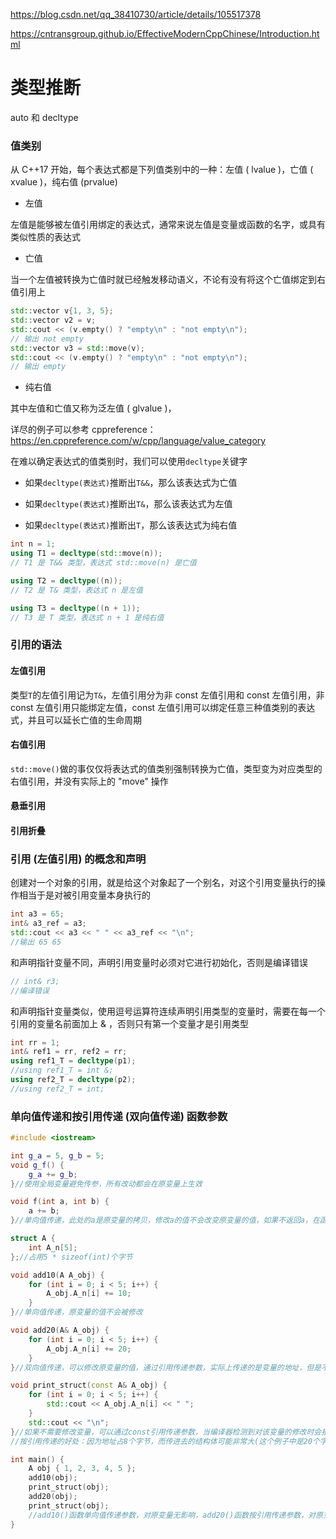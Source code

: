 https://blog.csdn.net/qq_38410730/article/details/105517378

https://cntransgroup.github.io/EffectiveModernCppChinese/Introduction.html
# 类型推断
auto 和 decltype
### 值类别
从 C++17 开始，每个表达式都是下列值类别中的一种：左值 ( lvalue )，亡值 ( xvalue )，纯右值 (prvalue)
- 左值
  
左值是能够被左值引用绑定的表达式，通常来说左值是变量或函数的名字，或具有类似性质的表达式
- 亡值

当一个左值被转换为亡值时就已经触发移动语义，不论有没有将这个亡值绑定到右值引用上
```cpp
std::vector v{1, 3, 5};
std::vector v2 = v;
std::cout << (v.empty() ? "empty\n" : "not empty\n");
// 输出 not empty
std::vector v3 = std::move(v);
std::cout << (v.empty() ? "empty\n" : "not empty\n");
// 输出 empty
```
- 纯右值

其中左值和亡值又称为泛左值 ( glvalue )，

详尽的例子可以参考 cppreference：https://en.cppreference.com/w/cpp/language/value_category

在难以确定表达式的值类别时，我们可以使用`decltype`关键字

- 如果`decltype(表达式)`推断出`T&&`，那么该表达式为亡值

- 如果`decltype(表达式)`推断出`T&`，那么该表达式为左值

- 如果`decltype(表达式)`推断出`T`，那么该表达式为纯右值
```cpp
int n = 1;
using T1 = decltype(std::move(n)); 
// T1 是 T&& 类型，表达式 std::move(n) 是亡值

using T2 = decltype((n)); 
// T2 是 T& 类型，表达式 n 是左值

using T3 = decltype((n + 1));
// T3 是 T 类型，表达式 n + 1 是纯右值
```
### 引用的语法
#### 左值引用
类型`T`的左值引用记为`T&`，左值引用分为非 const 左值引用和 const 左值引用，非 const 左值引用只能绑定左值，const 左值引用可以绑定任意三种值类别的表达式，并且可以延长亡值的生命周期
#### 右值引用
`std::move()`做的事仅仅将表达式的值类别强制转换为亡值，类型变为对应类型的右值引用，并没有实际上的 "move" 操作
#### 悬垂引用
#### 引用折叠
### 引用 (左值引用) 的概念和声明
创建对一个对象的引用，就是给这个对象起了一个别名，对这个引用变量执行的操作相当于是对被引用变量本身执行的
```cpp
int a3 = 65;
int& a3_ref = a3;
std::cout << a3 << " " << a3_ref << "\n";
//输出 65 65
```
和声明指针变量不同，声明引用变量时必须对它进行初始化，否则是编译错误
```cpp
// int& r3;
//编译错误
```
和声明指针变量类似，使用逗号运算符连续声明引用类型的变量时，需要在每一个引用的变量名前面加上 $\&$ ，否则只有第一个变量才是引用类型
```cpp
int rr = 1;
int& ref1 = rr, ref2 = rr;
using ref1_T = decltype(p1);
//using ref1_T = int &;
using ref2_T = decltype(p2);
//using ref2_T = int;
```
### 单向值传递和按引用传递 (双向值传递) 函数参数
```cpp
#include <iostream>

int g_a = 5, g_b = 5;
void g_f() {
    g_a += g_b;
}//使用全局变量避免传参，所有改动都会在原变量上生效

void f(int a, int b) {
    a += b;
}//单向值传递，此处的a是原变量的拷贝，修改a的值不会改变原变量的值，如果不返回a，在函数调用结束后a就被释放

struct A {
    int A_n[5];
};//占用5 * sizeof(int)个字节

void add10(A A_obj) {
    for (int i = 0; i < 5; i++) {
        A_obj.A_n[i] += 10;
    }
}//单向值传递，原变量的值不会被修改

void add20(A& A_obj) {
    for (int i = 0; i < 5; i++) {
        A_obj.A_n[i] += 20;
    }
}//双向值传递，可以修改原变量的值，通过引用传递参数，实际上传递的是变量的地址，但是不需要额外创建指针

void print_struct(const A& A_obj) {
    for (int i = 0; i < 5; i++) {
        std::cout << A_obj.A_n[i] << " ";
    }
    std::cout << "\n";
}//如果不需要修改变量，可以通过const引用传递参数，当编译器检测到对该变量的修改时会报错
//按引用传递的好处：因为地址占8个字节，而传进去的结构体可能非常大(这个例子中是20个字节)，如果通过单向值传递，在复制变量时会浪费很多时间和空间

int main() {
    A obj { 1, 2, 3, 4, 5 };
    add10(obj);
    print_struct(obj);
    add20(obj);
    print_struct(obj);
    //add10()函数单向值传递参数，对原变量无影响，add20()函数按引用传递参数，对原变量有影响
}
```